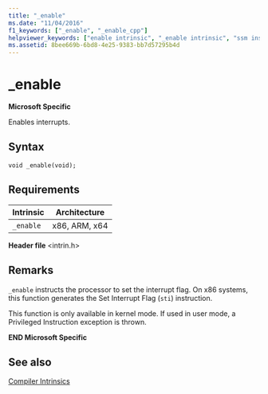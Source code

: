 ```yaml
---
title: "_enable"
ms.date: "11/04/2016"
f1_keywords: ["_enable", "_enable_cpp"]
helpviewer_keywords: ["enable intrinsic", "_enable intrinsic", "ssm instruction"]
ms.assetid: 8bee669b-6bd8-4e25-9383-bb7d57295b4d
---
```

# _enable

**Microsoft Specific**

Enables interrupts.

## Syntax

```
void _enable(void);
```

## Requirements

|Intrinsic|Architecture|
|---------------|------------------|
|`_enable`|x86, ARM, x64|

**Header file** \<intrin.h>

## Remarks

`_enable` instructs the processor to set the interrupt flag. On x86 systems, this function generates the Set Interrupt Flag (`sti`) instruction.

This function is only available in kernel mode. If used in user mode, a Privileged Instruction exception is thrown.

**END Microsoft Specific**

## See also

[Compiler Intrinsics](../intrinsics/compiler-intrinsics.md)
